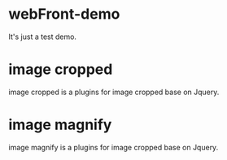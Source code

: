 # webFront-demo
It's just a test demo.

# image cropped
image cropped is a plugins for image cropped base on Jquery.

# image magnify
image magnify is a plugins for image cropped base on Jquery.